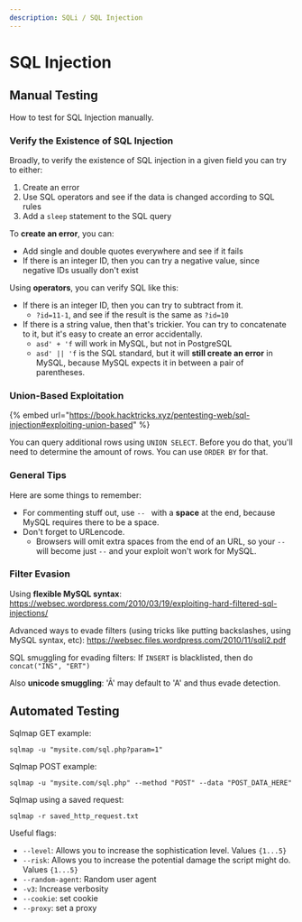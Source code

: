 ```yaml
---
description: SQLi / SQL Injection
---
```


# SQL Injection

## Manual Testing

How to test for SQL Injection manually.

### Verify the Existence of SQL Injection

Broadly, to verify the existence of SQL injection in a given field you can try to either:

1. Create an error
2. Use SQL operators and see if the data is changed according to SQL rules
3. Add a `sleep` statement to the SQL query

To **create an error**, you can:

* Add single and double quotes everywhere and see if it fails
* If there is an integer ID, then you can try a negative value, since negative IDs usually don't exist

Using **operators**, you can verify SQL like this:

* If there is an integer ID, then you can try to subtract from it.
  * `?id=11-1`, and see if the result is the same as `?id=10`
* If there is a string value, then that's trickier. You can try to concatenate to it, but it's easy to create an error accidentally.
  * `asd' + 'f` will work in MySQL, but not in PostgreSQL
  * `asd' || 'f` is the SQL standard, but it will **still create an error** in MySQL, because MySQL expects it in between a pair of parentheses. 

### Union-Based Exploitation

{% embed url="https://book.hacktricks.xyz/pentesting-web/sql-injection#exploiting-union-based" %}


You can query additional rows using `UNION SELECT`. Before you do that, you'll need to determine the amount of rows. You can use `ORDER BY` for that.
 

### General Tips

Here are some things to remember:

* For commenting stuff out, use `-- ` with a **space** at the end, because MySQL requires there to be a space.
* Don't forget to URLencode.
  * Browsers will omit extra spaces from the end of an URL, so your `-- ` will become just `--` and your exploit won't work for MySQL.


### Filter Evasion

Using **flexible MySQL syntax**:
https://websec.wordpress.com/2010/03/19/exploiting-hard-filtered-sql-injections/

Advanced ways to evade filters (using tricks like putting backslashes, using MySQL syntax, etc):
https://websec.files.wordpress.com/2010/11/sqli2.pdf

SQL smuggling for evading filters: 
If `INSERT` is blacklisted, then do `concat("INS", "ERT")`

Also **unicode smuggling**: 'Ā' may default to 'A' and thus evade detection.

## Automated Testing

Sqlmap GET example:

```
sqlmap -u "mysite.com/sql.php?param=1"
```

Sqlmap POST example:

```
sqlmap -u "mysite.com/sql.php" --method "POST" --data "POST_DATA_HERE" 
```

Sqlmap using a saved request:

```
sqlmap -r saved_http_request.txt
```

Useful flags:
* `--level`: Allows you to increase the sophistication level. Values `{1...5}`
* `--risk`: Allows you to increase the potential damage the script might do. Values `{1...5}`
* `--random-agent`: Random user agent
* `-v3`: Increase verbosity
* `--cookie`: set cookie
* `--proxy`: set a proxy

